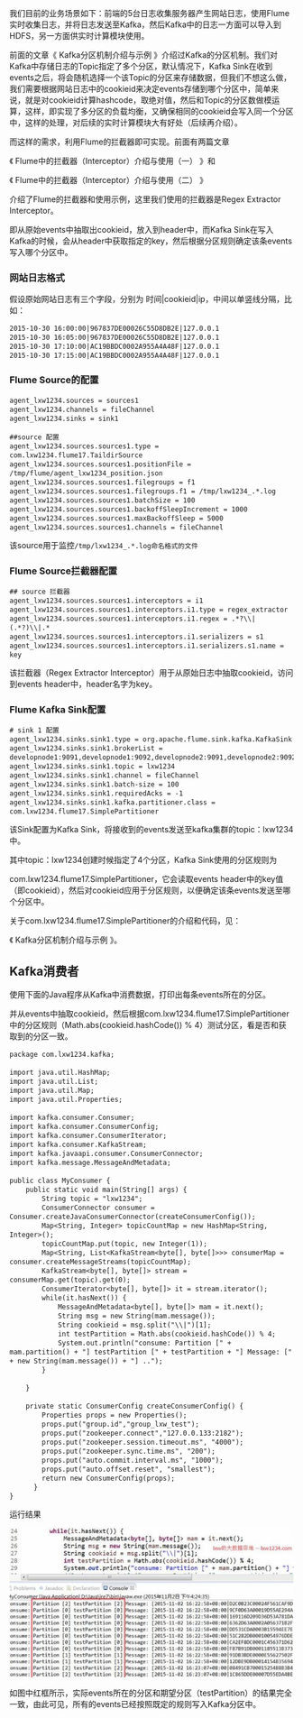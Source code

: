 我们目前的业务场景如下：前端的5台日志收集服务器产生网站日志，使用Flume实时收集日志，并将日志发送至Kafka，然后Kafka中的日志一方面可以导入到HDFS，另一方面供实时计算模块使用。

前面的文章《 Kafka分区机制介绍与示例 》介绍过Kafka的分区机制。我们对Kafka中存储日志的Topic指定了多个分区，默认情况下，Kafka Sink在收到events之后，将会随机选择一个该Topic的分区来存储数据，但我们不想这么做，我们需要根据网站日志中的cookieid来决定events存储到哪个分区中，简单来说，就是对cookieid计算hashcode，取绝对值，然后和Topic的分区数做模运算，这样，即实现了多分区的负载均衡，又确保相同的cookieid会写入同一个分区中，这样的处理，对后续的实时计算模块大有好处（后续再介绍）。

而这样的需求，利用Flume的拦截器即可实现。前面有两篇文章

《 Flume中的拦截器（Interceptor）介绍与使用（一） 》和

《 Flume中的拦截器（Interceptor）介绍与使用（二） 》

介绍了Flume的拦截器和使用示例，这里我们使用的拦截器是Regex Extractor Interceptor。

即从原始events中抽取出cookieid，放入到header中，而Kafka Sink在写入Kafka的时候，会从header中获取指定的key，然后根据分区规则确定该条events写入哪个分区中。

### 网站日志格式

假设原始网站日志有三个字段，分别为 时间|cookieid|ip，中间以单竖线分隔，比如：
```
2015-10-30 16:00:00|967837DE00026C55D8DB2E|127.0.0.1
2015-10-30 16:05:00|967837DE00026C55D8DB2E|127.0.0.1
2015-10-30 17:10:00|AC19BBDC0002A955A4A48F|127.0.0.1
2015-10-30 17:15:00|AC19BBDC0002A955A4A48F|127.0.0.1
```

### Flume Source的配置
```
agent_lxw1234.sources = sources1
agent_lxw1234.channels = fileChannel
agent_lxw1234.sinks = sink1

##source 配置
agent_lxw1234.sources.sources1.type = com.lxw1234.flume17.TaildirSource
agent_lxw1234.sources.sources1.positionFile = /tmp/flume/agent_lxw1234_position.json
agent_lxw1234.sources.sources1.filegroups = f1
agent_lxw1234.sources.sources1.filegroups.f1 = /tmp/lxw1234_.*.log
agent_lxw1234.sources.sources1.batchSize = 100
agent_lxw1234.sources.sources1.backoffSleepIncrement = 1000
agent_lxw1234.sources.sources1.maxBackoffSleep = 5000
agent_lxw1234.sources.sources1.channels = fileChannel
```
该source用于监控`/tmp/lxw1234_.*.log命名格式的文件`

### Flume Source拦截器配置
```
## source 拦截器
agent_lxw1234.sources.sources1.interceptors = i1
agent_lxw1234.sources.sources1.interceptors.i1.type = regex_extractor
agent_lxw1234.sources.sources1.interceptors.i1.regex = .*?\\|(.*?)\\|.*
agent_lxw1234.sources.sources1.interceptors.i1.serializers = s1
agent_lxw1234.sources.sources1.interceptors.i1.serializers.s1.name = key
```
该拦截器（Regex Extractor Interceptor）用于从原始日志中抽取cookieid，访问到events header中，header名字为key。

### Flume Kafka Sink配置
```
# sink 1 配置
agent_lxw1234.sinks.sink1.type = org.apache.flume.sink.kafka.KafkaSink
agent_lxw1234.sinks.sink1.brokerList = developnode1:9091,developnode1:9092,developnode2:9091,developnode2:9092
agent_lxw1234.sinks.sink1.topic = lxw1234
agent_lxw1234.sinks.sink1.channel = fileChannel
agent_lxw1234.sinks.sink1.batch-size = 100
agent_lxw1234.sinks.sink1.requiredAcks = -1
agent_lxw1234.sinks.sink1.kafka.partitioner.class = com.lxw1234.flume17.SimplePartitioner
```
该Sink配置为Kafka Sink，将接收到的events发送至kafka集群的topic：lxw1234中。

其中topic：lxw1234创建时候指定了4个分区，Kafka Sink使用的分区规则为

com.lxw1234.flume17.SimplePartitioner，它会读取events header中的key值（即cookieid），然后对cookieid应用于分区规则，以便确定该条events发送至哪个分区中。

关于com.lxw1234.flume17.SimplePartitioner的介绍和代码，见：

《 Kafka分区机制介绍与示例 》。

## Kafka消费者

使用下面的Java程序从Kafka中消费数据，打印出每条events所在的分区。

并从events中抽取cookieid，然后根据com.lxw1234.flume17.SimplePartitioner中的分区规则（Math.abs(cookieid.hashCode()) % 4）测试分区，看是否和获取到的分区一致。
```
package com.lxw1234.kafka;

import java.util.HashMap;
import java.util.List;
import java.util.Map;
import java.util.Properties;

import kafka.consumer.Consumer;
import kafka.consumer.ConsumerConfig;
import kafka.consumer.ConsumerIterator;
import kafka.consumer.KafkaStream;
import kafka.javaapi.consumer.ConsumerConnector;
import kafka.message.MessageAndMetadata;

public class MyConsumer {
	public static void main(String[] args) {
		String topic = "lxw1234";
		ConsumerConnector consumer = Consumer.createJavaConsumerConnector(createConsumerConfig());
		Map<String, Integer> topicCountMap = new HashMap<String, Integer>();
		topicCountMap.put(topic, new Integer(1));
		Map<String, List<KafkaStream<byte[], byte[]>>> consumerMap = consumer.createMessageStreams(topicCountMap);
		KafkaStream<byte[], byte[]> stream =  consumerMap.get(topic).get(0);
		ConsumerIterator<byte[], byte[]> it = stream.iterator();
	    while(it.hasNext()) {
	    	MessageAndMetadata<byte[], byte[]> mam = it.next();
	    	String msg = new String(mam.message());
	    	String cookieid = msg.split("\\|")[1];
	    	int testPartition = Math.abs(cookieid.hashCode()) % 4;
	    	System.out.println("consume: Partition [" + mam.partition() + "] testPartition [" + testPartition + "] Message: [" + new String(mam.message()) + "] ..");
	    }

	}

	private static ConsumerConfig createConsumerConfig() {
	    Properties props = new Properties();
	    props.put("group.id","group_lxw_test");
	    props.put("zookeeper.connect","127.0.0.133:2182");
	    props.put("zookeeper.session.timeout.ms", "4000");
	    props.put("zookeeper.sync.time.ms", "200");
	    props.put("auto.commit.interval.ms", "1000");
	    props.put("auto.offset.reset", "smallest");
	    return new ConsumerConfig(props);
	  }
}
```

运行结果

![图1](assets/KafkaSink-1.jpg)

如图中红框所示，实际events所在的分区和期望分区（testPartition）的结果完全一致，由此可见，所有的events已经按照既定的规则写入Kafka分区中。
